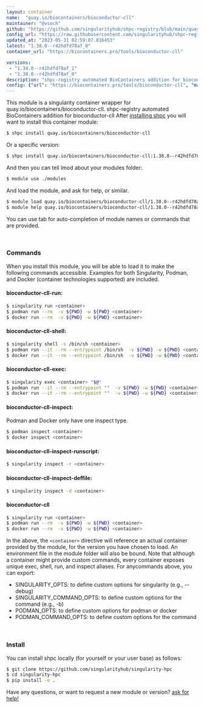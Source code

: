 ```yaml
---
layout: container
name:  "quay.io/biocontainers/bioconductor-cll"
maintainer: "@vsoch"
github: "https://github.com/singularityhub/shpc-registry/blob/main/quay.io/biocontainers/bioconductor-cll/container.yaml"
config_url: "https://raw.githubusercontent.com/singularityhub/shpc-registry/main/quay.io/biocontainers/bioconductor-cll/container.yaml"
updated_at: "2023-05-31 02:59:07.816453"
latest: "1.38.0--r42hdfd78af_0"
container_url: "https://biocontainers.pro/tools/bioconductor-cll"

versions:
 - "1.34.0--r41hdfd78af_1"
 - "1.38.0--r42hdfd78af_0"
description: "shpc-registry automated BioContainers addition for bioconductor-cll"
config: {"url": "https://biocontainers.pro/tools/bioconductor-cll", "maintainer": "@vsoch", "description": "shpc-registry automated BioContainers addition for bioconductor-cll", "latest": {"1.38.0--r42hdfd78af_0": "sha256:8c20d596ea64d86b2e36957f32914f2caae919addbf8291acd5bf30000488568"}, "tags": {"1.34.0--r41hdfd78af_1": "sha256:017c03df4662b6a7eed60a4fc1e702538233ebff10a9d1c07d0f4d0c69201da3", "1.38.0--r42hdfd78af_0": "sha256:8c20d596ea64d86b2e36957f32914f2caae919addbf8291acd5bf30000488568"}, "docker": "quay.io/biocontainers/bioconductor-cll"}
---
```


This module is a singularity container wrapper for quay.io/biocontainers/bioconductor-cll.
shpc-registry automated BioContainers addition for bioconductor-cll
After [installing shpc](#install) you will want to install this container module:


```bash
$ shpc install quay.io/biocontainers/bioconductor-cll
```

Or a specific version:

```bash
$ shpc install quay.io/biocontainers/bioconductor-cll:1.38.0--r42hdfd78af_0
```

And then you can tell lmod about your modules folder:

```bash
$ module use ./modules
```

And load the module, and ask for help, or similar.

```bash
$ module load quay.io/biocontainers/bioconductor-cll/1.38.0--r42hdfd78af_0
$ module help quay.io/biocontainers/bioconductor-cll/1.38.0--r42hdfd78af_0
```

You can use tab for auto-completion of module names or commands that are provided.

<br>

### Commands

When you install this module, you will be able to load it to make the following commands accessible.
Examples for both Singularity, Podman, and Docker (container technologies supported) are included.

#### bioconductor-cll-run:

```bash
$ singularity run <container>
$ podman run --rm  -v ${PWD} -w ${PWD} <container>
$ docker run --rm  -v ${PWD} -w ${PWD} <container>
```

#### bioconductor-cll-shell:

```bash
$ singularity shell -s /bin/sh <container>
$ podman run --it --rm --entrypoint /bin/sh  -v ${PWD} -w ${PWD} <container>
$ docker run --it --rm --entrypoint /bin/sh  -v ${PWD} -w ${PWD} <container>
```

#### bioconductor-cll-exec:

```bash
$ singularity exec <container> "$@"
$ podman run --it --rm --entrypoint ""  -v ${PWD} -w ${PWD} <container> "$@"
$ docker run --it --rm --entrypoint ""  -v ${PWD} -w ${PWD} <container> "$@"
```

#### bioconductor-cll-inspect:

Podman and Docker only have one inspect type.

```bash
$ podman inspect <container>
$ docker inspect <container>
```

#### bioconductor-cll-inspect-runscript:

```bash
$ singularity inspect -r <container>
```

#### bioconductor-cll-inspect-deffile:

```bash
$ singularity inspect -d <container>
```



#### bioconductor-cll

```bash
$ singularity run <container>
$ podman run --rm  -v ${PWD} -w ${PWD} <container>
$ docker run --rm  -v ${PWD} -w ${PWD} <container>
```


In the above, the `<container>` directive will reference an actual container provided
by the module, for the version you have chosen to load. An environment file in the
module folder will also be bound. Note that although a container
might provide custom commands, every container exposes unique exec, shell, run, and
inspect aliases. For anycommands above, you can export:

 - SINGULARITY_OPTS: to define custom options for singularity (e.g., --debug)
 - SINGULARITY_COMMAND_OPTS: to define custom options for the command (e.g., -b)
 - PODMAN_OPTS: to define custom options for podman or docker
 - PODMAN_COMMAND_OPTS: to define custom options for the command

<br>

### Install

You can install shpc locally (for yourself or your user base) as follows:

```bash
$ git clone https://github.com/singularityhub/singularity-hpc
$ cd singularity-hpc
$ pip install -e .
```

Have any questions, or want to request a new module or version? [ask for help!](https://github.com/singularityhub/singularity-hpc/issues)